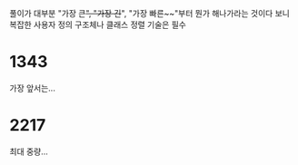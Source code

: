 풀이가 대부분 "가장 큰~~", "가장 긴~~", "가장 빠른~~"부터 뭔가 해나가라는 것이다 보니 복잡한 사용자 정의 구조체나 클래스 정렬 기술은 필수


# 1343
가장 앞서는...

# 2217
최대 중량...